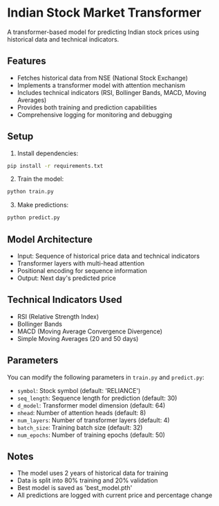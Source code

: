 # Indian Stock Market Transformer

A transformer-based model for predicting Indian stock prices using historical data and technical indicators.

## Features

- Fetches historical data from NSE (National Stock Exchange)
- Implements a transformer model with attention mechanism
- Includes technical indicators (RSI, Bollinger Bands, MACD, Moving Averages)
- Provides both training and prediction capabilities
- Comprehensive logging for monitoring and debugging

## Setup

1. Install dependencies:
```bash
pip install -r requirements.txt
```

2. Train the model:
```bash
python train.py
```

3. Make predictions:
```bash
python predict.py
```

## Model Architecture

- Input: Sequence of historical price data and technical indicators
- Transformer layers with multi-head attention
- Positional encoding for sequence information
- Output: Next day's predicted price

## Technical Indicators Used

- RSI (Relative Strength Index)
- Bollinger Bands
- MACD (Moving Average Convergence Divergence)
- Simple Moving Averages (20 and 50 days)

## Parameters

You can modify the following parameters in `train.py` and `predict.py`:

- `symbol`: Stock symbol (default: 'RELIANCE')
- `seq_length`: Sequence length for prediction (default: 30)
- `d_model`: Transformer model dimension (default: 64)
- `nhead`: Number of attention heads (default: 8)
- `num_layers`: Number of transformer layers (default: 4)
- `batch_size`: Training batch size (default: 32)
- `num_epochs`: Number of training epochs (default: 50)

## Notes

- The model uses 2 years of historical data for training
- Data is split into 80% training and 20% validation
- Best model is saved as 'best_model.pth'
- All predictions are logged with current price and percentage change 